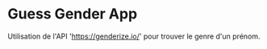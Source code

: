 # Guess Gender App

Utilisation de l'API 'https://genderize.io/' pour trouver le genre d'un prénom. 
